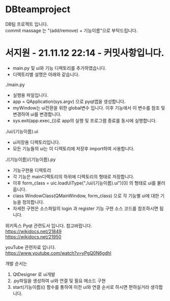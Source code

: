 # DBteamproject
DB팀 프로젝트 입니다.  
commit massage 는 "(add/remove) + 기능이름"으로 부탁드립니다.  

# 서지원 - 21.11.12 22:14 - 커밋사항입니다. 
- main.py 및 ui와 기능 디렉토리를 추가하였습니다.  
- 디렉토리별 설명은 아래와 같습니다.  

./main.py 
  - 실행용 파일입니다.
  - app = QApplication(sys.argv) 으로 pyqt앱을 생성합니다.
  - myWindow는 ui전환을 위한 global변수 입니다. 이후 기능에서 이 변수를 참조 및 변경하여 ui를 변경합니다.
  - sys.exit(app.exec_())로 app의 실행 및 프로그램 종료를 동시에 실행합니다.

./ui/(기능이름).ui
  - ui저장용 디렉토리입니다.
  - 모든 기능들의 ui는 이 디렉토리에 저장후 import하여 사용합니다.

./(기능이름)/(기능이름).py
  - 기능구현용 디렉토리
  - 각 기능은 main디렉토리의 하위에 디렉토리의 형태로 저장합니다.
  - 이후 form_class = uic.loadUiType("./ui/(기능이름).ui")[0] 의 형태로 ui를 불러옵니다.
  - class WindowClass(QMainWindow, form_class) 으로 각 기능별 ui에 대한 기능을 정의합니다.
  - 자세한 구현은 소스파일의 login 과 register 기능 구현 소스 코드를 참조하시면 됩니다.  

위키독스 Pyqt 관련도서 입니다. 참고바랍니다.  
https://wikidocs.net/21849  
https://wikidocs.net/21950  

youTube 관련자료 입니다.  
https://www.youtube.com/watch?v=yPgQ0N6gdhI  

개발 순서는
1. QtDesigner 로 ui개발
2. .py파일을 생성하여 ui와 연결 및 필요 메소드 구현
3. start(기능이름)() 함수를 통하여 이전 ui와 연결
순서로 하시면 편하실거라 생각합니다.  
